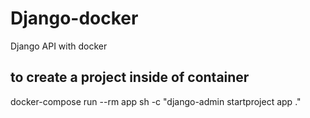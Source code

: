 # Django-docker
Django API with docker

## to create a project inside of container
docker-compose run  --rm app sh -c "django-admin startproject app ."